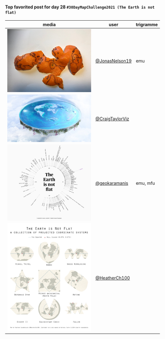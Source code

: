 #### Top favorited post for day 28 `#30DayMapChallenge2021 (The Earth is not flat)`

| media | user | trigramme |
|-------|------|-----------|
| ![image](uploads/a4e19d1775e040b83521599ae4786565/image.png) |[@JonasNelson19](https://twitter.com/JonasNelson19/status/1464928813641576450)|emu|
| ![image](uploads/03d754b818b664bf96074dbf24c4a639/image.png) |[@CraigTaylorViz](https://twitter.com/CraigTaylorViz/status/1464902734453297157)||
| ![image](uploads/20b9b81641e4e828576badd6162c61b4/image.png) |[@geokaramanis](https://twitter.com/geokaramanis/status/1464892367073386496)|emu, mfu|
| ![image](uploads/ec1485317f119bc349ad9224c3133fe5/image.png) |[@HeatherCh100](https://twitter.com/HeatherCh100/status/1465008197282979840)||